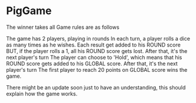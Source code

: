 # PigGame
The winner takes all
Game rules are as follows 

The game has 2 players, playing in rounds
In each turn, a player rolls a dice as many times as he wishes. Each result get added to his ROUND score
BUT, if the player rolls a 1, all his ROUND score gets lost. After that, it's the next player's turn
The player can choose to 'Hold', which means that his ROUND score gets added to his GLOBAL score. After that, it's the next player's turn
The first player to reach 20 points on GLOBAL score wins the game.

There might be an update soon just to have an understanding, this should explain how the game works.
